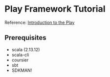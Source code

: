 # Play Framework Tutorial

Reference: [Introduction to the Play](https://www.baeldung.com/scala/play-framework-intro)

## Prerequisites

- scala (2.13.12)
- scala-cli
- coursier
- sbt
- SDKMAN!
